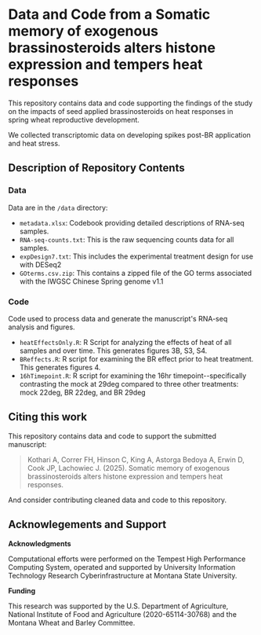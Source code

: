 # Data and Code from a Somatic memory of exogenous brassinosteroids alters histone expression and tempers heat responses

This repository contains data and code supporting the findings of the study 
on the impacts of seed applied brassinosteroids on heat responses in spring wheat reproductive development.

We collected transcriptomic data on developing spikes post-BR application and heat stress.

## Description of Repository Contents

### Data

Data are in the `/data` directory:

* `metadata.xlsx`: Codebook providing detailed descriptions of RNA-seq samples. 
* `RNA-seq-counts.txt`: This is the raw sequencing counts data for all samples.
* `expDesign7.txt`: This includes the experimental treatment design for use with DESeq2
* `GOterms.csv.zip`: This contains a zipped file of the GO terms associated with the IWGSC Chinese Spring genome v1.1

### Code

Code used to process data and generate the manuscript's RNA-seq analysis and figures.

* `heatEffectsOnly.R`: R Script for analyzing the effects of heat of all samples and over time. This generates figures 3B, S3, S4.
* `BReffects.R`: R script for examining the BR effect prior to heat treatment. This generates figures 4.
* `16hTimepoint.R`: R script for examining the 16hr timepoint--specifically contrasting the mock at 29deg compared to three other treatments: mock 22deg, BR 22deg, and BR 29deg


## Citing this work

This repository contains data and code to support the submitted manuscript:

> Kothari A, Correr FH, Hinson C, King A, Astorga Bedoya A, Erwin D, Cook JP, Lachowiec J. (2025). Somatic memory of exogenous brassinosteroids alters histone expression and tempers heat responses.

And consider contributing cleaned data and code to this repository.

## Acknowlegements and Support

**Acknowledgments**

Computational efforts were performed on the Tempest High Performance Computing System, operated and supported by University Information Technology Research Cyberinfrastructure at Montana State University. 

**Funding**

This research was supported by the
U.S. Department of Agriculture, National Institute of Food and
Agriculture (2020-65114-30768) and the Montana Wheat and Barley Committee. 
